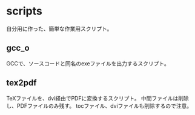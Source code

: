 scripts
=======
自分用に作った、簡単な作業用スクリプト。

gcc_o
-----
GCCで、ソースコードと同名のexeファイルを出力するスクリプト。

tex2pdf
-------
TeXファイルを、dvi経由でPDFに変換するスクリプト。
中間ファイルは削除し、PDFファイルのみ残す。
tocファイル、dviファイルも削除するので注意。
